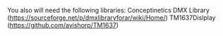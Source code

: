 You also will need the following libraries:
Conceptinetics DMX Library (https://sourceforge.net/p/dmxlibraryforar/wiki/Home/)
TM1637Dislplay (https://github.com/avishorp/TM1637)
